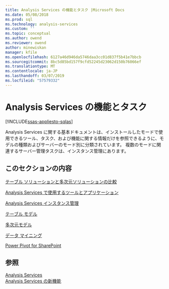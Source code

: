 ```yaml
---
title: Analysis Services の機能とタスク |Microsoft Docs
ms.date: 05/08/2018
ms.prod: sql
ms.technology: analysis-services
ms.custom: ''
ms.topic: conceptual
ms.author: owend
ms.reviewer: owend
author: minewiskan
manager: kfile
ms.openlocfilehash: 6127a46d946da5746daa3cc01d837f5b41e7bbcb
ms.sourcegitcommit: 8bc5d85bd157f9cfd52245d23062d150b76066ef
ms.translationtype: MT
ms.contentlocale: ja-JP
ms.lasthandoff: 03/07/2019
ms.locfileid: "57579332"
---
```

# <a name="analysis-services-features-and-tasks"></a>Analysis Services の機能とタスク
[!INCLUDE[ssas-appliesto-sqlas](../includes/ssas-appliesto-sqlas.md)]

  Analysis Services に関する基本ドキュメントは、インストールしたモードで使用できるツール、タスク、および機能に関する情報だけを参照できるように、モデルの種類およびサーバーのモード別に分類されています。 複数のモードに関連するサーバー管理タスクは、インスタンス管理にあります。  
  
## <a name="in-this-section"></a>このセクションの内容  
 [テーブル ソリューションと多次元ソリューションの比較](../analysis-services/comparing-tabular-and-multidimensional-solutions-ssas.md)  
  
 [Analysis Services で使用するツールとアプリケーション](../analysis-services/tools-and-applications-used-in-analysis-services.md)  
  
 [Analysis Services インスタンス管理](../analysis-services/instances/analysis-services-instance-management.md)  
  
[テーブル モデル](../analysis-services/tabular-models/tabular-models-ssas.md) 

[多次元モデル](../analysis-services/multidimensional-models/multidimensional-models-ssas.md)
  
 [データ マイニング](../analysis-services/data-mining/data-mining-ssas.md)  
  
 [Power Pivot for SharePoint](../analysis-services/power-pivot-sharepoint/power-pivot-for-sharepoint-ssas.md)  
  
## <a name="see-also"></a>参照  
 [Analysis Services](../analysis-services/analysis-services.md)   
 [Analysis Services の新機能](../analysis-services/what-s-new-in-analysis-services.md)  
  
  
